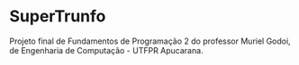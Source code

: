 # SuperTrunfo
Projeto final de Fundamentos de Programação 2 do professor Muriel Godoi, de Engenharia de Computação - UTFPR Apucarana.
